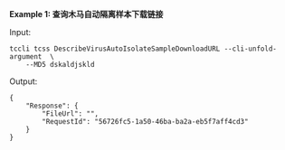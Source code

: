 **Example 1: 查询木马自动隔离样本下载链接**



Input: 

```
tccli tcss DescribeVirusAutoIsolateSampleDownloadURL --cli-unfold-argument  \
    --MD5 dskaldjskld
```

Output: 
```
{
    "Response": {
        "FileUrl": "",
        "RequestId": "56726fc5-1a50-46ba-ba2a-eb5f7aff4cd3"
    }
}
```

